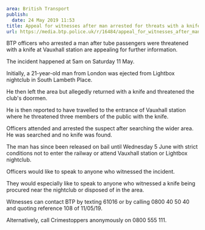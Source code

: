```yaml
area: British Transport
publish:
  date: 24 May 2019 11:53
title: Appeal for witnesses after man arrested for threats with a knife at Vauxhall station
url: https://media.btp.police.uk/r/16484/appeal_for_witnesses_after_man_arrested_for_threa
```

BTP officers who arrested a man after tube passengers were threatened with a knife at Vauxhall station are appealing for further information.

The incident happened at 5am on Saturday 11 May.

Initially, a 21-year-old man from London was ejected from Lightbox nightclub in South Lambeth Place.

He then left the area but allegedly returned with a knife and threatened the club's doormen.

He is then reported to have travelled to the entrance of Vauxhall station where he threatened three members of the public with the knife.

Officers attended and arrested the suspect after searching the wider area. He was searched and no knife was found.

The man has since been released on bail until Wednesday 5 June with strict conditions not to enter the railway or attend Vauxhall station or Lightbox nightclub.

Officers would like to speak to anyone who witnessed the incident.

They would especially like to speak to anyone who witnessed a knife being procured near the nightclub or disposed of in the area.

Witnesses can contact BTP by texting 61016 or by calling 0800 40 50 40 and quoting reference 108 of 11/05/19.

Alternatively, call Crimestoppers anonymously on 0800 555 111.
